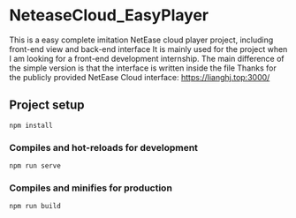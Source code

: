 # NeteaseCloud_EasyPlayer

This is a easy complete imitation NetEase cloud player project, including front-end view and back-end interface
It is mainly used for the project when I am looking for a front-end development internship. 
The main difference of the simple version is that the interface is written inside the file
Thanks for the publicly provided NetEase Cloud interface: https://lianghj.top:3000/

## Project setup
```
npm install
```

### Compiles and hot-reloads for development
```
npm run serve
```

### Compiles and minifies for production
```
npm run build
```
